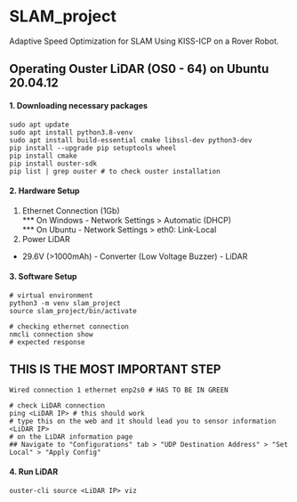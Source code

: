# SLAM_project
Adaptive Speed Optimization for SLAM Using KISS-ICP on a Rover Robot.

## Operating Ouster LiDAR (OS0 - 64) on Ubuntu 20.04.12
#### 1. Downloading necessary packages
``` linux
sudo apt update
sudo apt install python3.8-venv 
sudo apt install build-essential cmake libssl-dev python3-dev
pip install --upgrade pip setuptools wheel
pip install cmake
pip install ouster-sdk
pip list | grep ouster # to check ouster installation
```

#### 2. Hardware Setup
1. Ethernet Connection (1Gb) <br>
*** On Windows - Network Settings > Automatic (DHCP)<br>
*** On Ubuntu - Network Settings > eth0: Link-Local 
2. Power LiDAR <br>
- 29.6V (>1000mAh) - Converter (Low Voltage Buzzer) - LiDAR

#### 3. Software Setup
``` linux
# virtual environment
python3 -m venv slam_project
source slam_project/bin/activate

# checking ethernet connection
nmcli connection show
# expected response
```
## THIS IS THE MOST IMPORTANT STEP
```
Wired connection 1 ethernet enp2s0 # HAS TO BE IN GREEN
```

```
# check LiDAR connection
ping <LiDAR IP> # this should work
# type this on the web and it should lead you to sensor information
<LiDAR IP>
# on the LiDAR information page
## Navigate to "Configurations" tab > "UDP Destination Address" > "Set Local" > "Apply Config"
```

#### 4. Run LiDAR
```
ouster-cli source <LiDAR IP> viz
```

